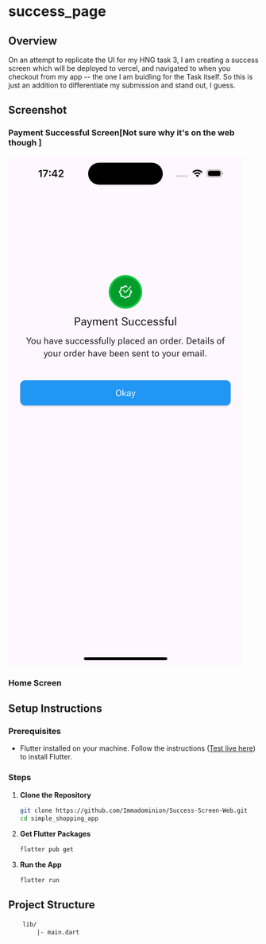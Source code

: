 # success_page

## Overview

On an attempt to replicate the UI for my HNG task 3, I am creating a success screen which will be deployed to vercel, and navigated to when you checkout from my app -- the one I am buidling for the Task itself. So this is just an addition to differentiate my submission and stand out, I guess.

## Screenshot

### Payment Successful Screen[Not sure why it's on the web though ]

![Success screen](ss/img1.png)

### Home Screen

## Setup Instructions

### Prerequisites

- Flutter installed on your machine. Follow the instructions ([Test live here](https://appetize.io/app/b_fhq3l5zt3xt7natrel5fx32cb4)) to install Flutter.

### Steps

1. **Clone the Repository**

   ```sh
   git clone https://github.com/Immadominion/Success-Screen-Web.git
   cd simple_shopping_app
   ```

2. **Get Flutter Packages**

   ```sh
   flutter pub get

   ```

3. **Run the App**
   ```sh
   flutter run
   ```

<!-- ## Live Preview Link

- You can view a live demo of the app on Github Pages ([here](would-add-link-here-soon)) -->

## Project Structure

```
    lib/
        |- main.dart
```

